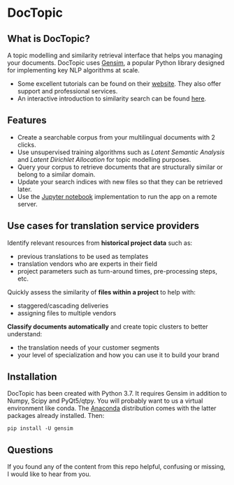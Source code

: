 # DocTopic

## What is DocTopic?
A topic modelling and similarity retrieval interface that helps you managing your documents. DocTopic uses [Gensim](https://github.com/RaRe-Technologies/gensim/ "Gensim on GitHub"), a popular Python library designed for implementing key NLP algorithms at scale.
* Some excellent tutorials can be found on their [website](https://radimrehurek.com/gensim/tutorial.html "Gensim tutorials"). They also offer support and professional services.
* An interactive introduction to similarity search can be found [here](https://www.oreilly.com/learning/how-do-i-compare-document-similarity-using-python "Document Similarity using Python").

## Features
* Create a searchable corpus from your multilingual documents with 2 clicks.
* Use unsupervised training algorithms such as _Latent Semantic Analysis_ and _Latent Dirichlet Allocation_ for topic modelling purposes.  
* Query your corpus to retrieve documents that are structurally similar or belong to a similar domain.
* Update your search indices with new files so that they can be retrieved later.
* Use the [Jupyter notebook](doctopic.ipynb "DocTopic Jupyter notebook") implementation to run the app on a remote server.

## Use cases for translation service providers
Identify relevant resources from __historical project data__ such as:
* previous translations to be used as templates
* translation vendors who are experts in their field
* project parameters such as turn-around times, pre-processing steps, etc.

Quickly assess the similarity of __files within a project__ to help with:
* staggered/cascading deliveries
* assigning files to multiple vendors

__Classify documents automatically__ and create topic clusters to better understand:
* the translation needs of your customer segments
* your level of specialization and how you can use it to build your brand

## Installation
DocTopic has been created with Python 3.7. It requires Gensim in addition to Numpy, Scipy and PyQt5/qtpy. You will probably want to us a virtual environment like conda. The [Anaconda](https://www.anaconda.com/distribution/) distribution comes with the latter packages already installed. Then:

    pip install -U gensim

## Questions
If you found any of the content from this repo helpful, confusing or missing, I would like to hear from you.
